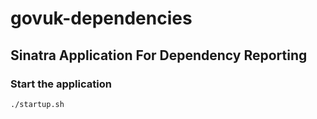 # govuk-dependencies

## Sinatra Application For Dependency Reporting


### Start the application

`./startup.sh`
